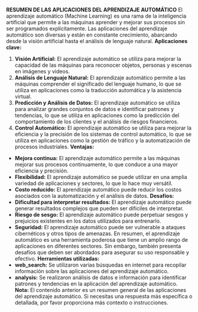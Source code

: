 **RESUMEN DE LAS APLICACIONES DEL APRENDIZAJE AUTOMÁTICO**
El aprendizaje automático (Machine Learning) es una rama de la inteligencia artificial que permite a las máquinas aprender y mejorar sus procesos sin ser programados explícitamente. Las aplicaciones del aprendizaje automático son diversas y están en constante crecimiento, abarcando desde la visión artificial hasta el análisis de lenguaje natural.
**Aplicaciones clave:**
1.  **Visión Artificial:** El aprendizaje automático se utiliza para mejorar la capacidad de las máquinas para reconocer objetos, personas y escenas en imágenes y videos.
2.  **Análisis de Lenguaje Natural:** El aprendizaje automático permite a las máquinas comprender el significado del lenguaje humano, lo que se utiliza en aplicaciones como la traducción automática y la asistencia virtual.
3.  **Predicción y Análisis de Datos:** El aprendizaje automático se utiliza para analizar grandes conjuntos de datos e identificar patrones y tendencias, lo que se utiliza en aplicaciones como la predicción del comportamiento de los clientes y el análisis de riesgos financieros.
4.  **Control Automático:** El aprendizaje automático se utiliza para mejorar la eficiencia y la precisión de los sistemas de control automático, lo que se utiliza en aplicaciones como la gestión de tráfico y la automatización de procesos industriales.
**Ventajas:**
*   **Mejora continua:** El aprendizaje automático permite a las máquinas mejorar sus procesos continuamente, lo que conduce a una mayor eficiencia y precisión.
*   **Flexibilidad:** El aprendizaje automático se puede utilizar en una amplia variedad de aplicaciones y sectores, lo que lo hace muy versátil.
*   **Costo reducido:** El aprendizaje automático puede reducir los costos asociados con la automatización y el análisis de datos.
**Desafíos:**
*   **Dificultad para interpretar resultados:** El aprendizaje automático puede generar resultados complejos que pueden ser difíciles de interpretar.
*   **Riesgo de sesgo:** El aprendizaje automático puede perpetuar sesgos y prejuicios existentes en los datos utilizados para entrenarlo.
*   **Seguridad:** El aprendizaje automático puede ser vulnerable a ataques cibernéticos y otros tipos de amenazas.
En resumen, el aprendizaje automático es una herramienta poderosa que tiene un amplio rango de aplicaciones en diferentes sectores. Sin embargo, también presenta desafíos que deben ser abordados para asegurar su uso responsable y efectivo.
**Herramientas utilizadas:**
*   **web_search:** Se utilizaron varias búsquedas en internet para recopilar información sobre las aplicaciones del aprendizaje automático.
*   **analysis:** Se realizaron análisis de datos e información para identificar patrones y tendencias en la aplicación del aprendizaje automático.
**Nota:** El contenido anterior es un resumen general de las aplicaciones del aprendizaje automático. Si necesitas una respuesta más específica o detallada, por favor proporciona más contexto o instrucciones.